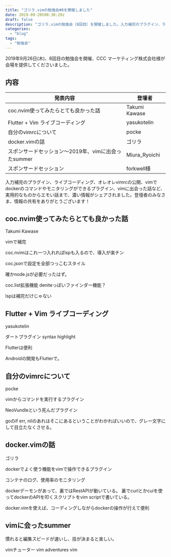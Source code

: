 ```yaml
---
title: "ゴリラ.vimの勉強会#8を開催しました"
date: 2019-09-20t00:30:29z
draft: false
description: "ゴリラ.vimの勉強会（8回目）を開催しました。入力補完のプラグイン、ライブコーディング、オレオレvimrcの公開、vimでdockerのコマンドやモニタリングができるプラグイン、vimに出会った話など、実用的なものからエモい話まで、濃い情報がシェアされました。"
categories:
  - "blog"
tags:
  - "勉強会"
---
```


2019年9月26日(木)、8回目の勉強会を開催、CCC マーケティング株式会社様が会場を提供してくださいました。

## 内容

|発表内容                                           |登壇者       |
|---------------------------------------------------|-------------|
|coc.nvim使ってみたらとても良かった話               |Takumi Kawase|
|Flutter + Vim ライブコーディング                   |yasukotelin  |
|自分のvimrcについて                                |pocke        |
|docker.vimの話                                     |ゴリラ       |
|スポンサードセッション〜2019年、vimに出会ったsummer|Miura_Ryoichi|
|スポンサードセッション                             |forkwell様   |

入力補完のプラグイン、ライブコーディング、オレオレvimrcの公開、vimでdockerのコマンドやモニタリングができるプラグイン、vimに出会った話など、実用的なものからエモい話まで、濃い情報がシェアされました。登壇者のみなさま、情報の共有をありがとうございます！

## coc.nvim使ってみたらとても良かった話
Takumi Kawase

vimで補完

coc.nvimはこれ一つ入れればlspも入るので、導入が楽チン

coc.jsonで設定を全部つっこむスタイル

確かnode.jsが必要だったはず。

coc.list拡張機能
deniteっぽいファインダー機能？

lspは補完だけじゃない

## Flutter + Vim ライブコーディング
yasukotelin

ダートプラグイン syntax highlight

Flutterは便利

Androidの開発もFlutterで。

## 自分のvimrcについて

pocke

vimからコマンドを実行するプラグイン

NeoVundleという死んだプラグイン

goのif err, nilのあれはそこにあるということがわかればいいので、グレー文字にして目立たなくさせる。

## docker.vimの話
ゴリラ

dockerでよく使う機能をvimで操作できるプラグイン

コンテナのログ、使用率のモニタリング

dockerデーモンがあって、裏ではRestAPIが動いている。
裏でcurlとかcuiを使ってdockerのAPIを叩くスクリプトをvim scriptで書いている。

docker.vimを使えば、コーディングしながらdockerの操作が行えて便利

## vimに会ったsummer

慣れると編集スピードが速いし、技が決まると楽しい。

vimチューター
vim adventures
vim
